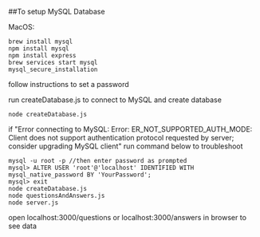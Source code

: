 ##To setup MySQL Database

MacOS:

```
brew install mysql
npm install mysql
npm install express
brew services start mysql
mysql_secure_installation
```

follow instructions to set a password

run createDatabase.js to connect to MySQL and create database

```
node createDatabase.js
```

if "Error connecting to MySQL: Error: ER_NOT_SUPPORTED_AUTH_MODE: Client does not support authentication protocol requested by server; consider upgrading MySQL client" run command below to troubleshoot

```
mysql -u root -p //then enter password as prompted
mysql> ALTER USER 'root'@'localhost' IDENTIFIED WITH mysql_native_password BY 'YourPassword';
mysql> exit
node createDatabase.js
node questionsAndAnswers.js
node server.js
```

open localhost:3000/questions or localhost:3000/answers in browser to see data
